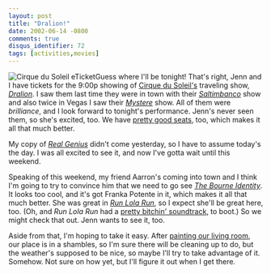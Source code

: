 ```yaml
---
layout: post
title: "Dralion!"
date: 2002-06-14 -0800
comments: true
disqus_identifier: 72
tags: [activities,movies]
---
```

![Cirque du Soleil
eTicket](https://hyqi8g.blu.livefilestore.com/y2p5JvW52R2VJ4wMhUMI_Bm8zAcfO7CfJibPEGN2b3EDcTwZsgysJr2sGFWPC6rngtolEWFci8yK1EonBmOHrfjzDxyQDMZrG_ruGkoIMrN6XA/20020614cirqueseatsty4.gif?psid=1)Guess
where I'll be tonight! That's right, Jenn and I have tickets for the
9:00p showing of [Cirque du Soleil's](http://www.cirquedusoleil.com/)
traveling show,
*[Dralion](http://www.cirquedusoleil.com/CirqueDuSoleil/en/shows/touring/dralion)*.
I saw them last time they were in town with their
*[Saltimbanco](http://www.cirquedusoleil.com/CirqueDuSoleil/en/shows/touring/saltimbanco)*
show and also twice in Vegas I saw their
*[Mystere](http://www.cirquedusoleil.com/CirqueDuSoleil/en/shows/resident/mystere)*
show. All of them were *brilliance*, and I look forward to tonight's
performance. Jenn's never seen them, so she's excited, too. We have
[pretty good
seats](https://hyqi8g.blu.livefilestore.com/y2pxm6D1TV9YLk3QE0NY5Wg-pU0kjLlHgy-6D84_oN7dfCXgVkadLAN3vAXPbhTT-SQgAqDEh5u6C4h5m-Ez8QsgAZRLCMKzUjytqM346wyPSQ/20020614eticketug1.gif?psid=1),
too, which makes it all that much better.
 
 My copy of *[Real
Genius](http://www.amazon.com/exec/obidos/ASIN/B000065U1Q/mhsvortex)*
didn't come yesterday, so I have to assume today's the day. I was all
excited to see it, and now I've gotta wait until this weekend.
 
 Speaking of this weekend, my friend Aarron's coming into town and I
think I'm going to try to convince him that we need to go see *[The
Bourne Identity](http://www.thebourneidentity.com/)*. It looks too cool,
and it's got Franka Potente in it, which makes it all that much better.
She was great in *[Run Lola
Run](http://www.amazon.com/exec/obidos/ASIN/B000021Y77/mhsvortex)*, so I
expect she'll be great here, too. (Oh, and *Run Lola Run* had a [pretty
bitchin'
soundtrack](http://www.amazon.com/exec/obidos/ASIN/B00000JG17/mhsvortex),
to boot.) So we might check that out. Jenn wants to see it, too.
 
 Aside from that, I'm hoping to take it easy. After [painting our living
room](/archive/2002/06/03/double-wide-shine-on-the-boothills-of-your-prime.aspx),
our place is in a shambles, so I'm sure there will be cleaning up to do,
but the weather's supposed to be nice, so maybe I'll try to take
advantage of it. Somehow. Not sure on how yet, but I'll figure it out
when I get there.
